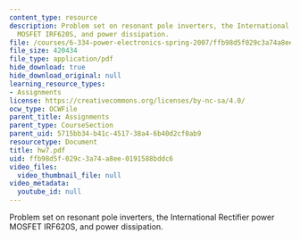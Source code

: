 ```yaml
---
content_type: resource
description: Problem set on resonant pole inverters, the International Rectifier power
  MOSFET IRF620S, and power dissipation.
file: /courses/6-334-power-electronics-spring-2007/ffb98d5f029c3a74a8ee0191588bddc6_hw7.pdf
file_size: 420434
file_type: application/pdf
hide_download: true
hide_download_original: null
learning_resource_types:
- Assignments
license: https://creativecommons.org/licenses/by-nc-sa/4.0/
ocw_type: OCWFile
parent_title: Assignments
parent_type: CourseSection
parent_uid: 5715bb34-b41c-4517-38a4-6b40d2cf0ab9
resourcetype: Document
title: hw7.pdf
uid: ffb98d5f-029c-3a74-a8ee-0191588bddc6
video_files:
  video_thumbnail_file: null
video_metadata:
  youtube_id: null
---
```

Problem set on resonant pole inverters, the International Rectifier power MOSFET IRF620S, and power dissipation.